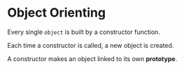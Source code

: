 # Object Orienting

Every single `object` is built by a constructor function.

Each time a constructor is called, a new object is created.

A constructor makes an object linked to its own **prototype**.
